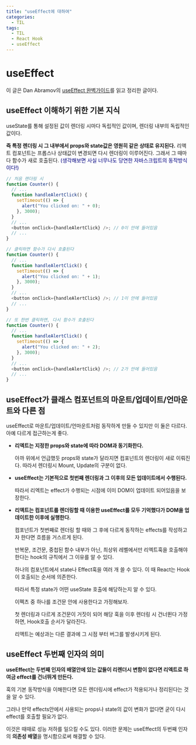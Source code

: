 ```yaml
---
title: "useEffect에 대하여"
categories:
  - TIL
tags:
  - TIL
  - React Hook
  - useEffect
---
```


# useEffect

이 글은 Dan Abramov의 [useEffect 완벽가이드](https://overreacted.io/ko/a-complete-guide-to-useeffect/)를 읽고 정리한 글이다.

## useEffect 이해하기 위한 기본 지식

useState를 통해 설정된 값이 렌더링 시마다 독립적인 값이며, 렌더링 내부의 독립적인 값이다.

**즉 특정 렌더링 시 그 내부에서 props와 state값은 영원히 같은 상태로 유지된다.** 리액트 컴포넌트는 프롭스나 상태값이 변경되면 다시 렌더링이 이루어진다. 그래서 그 때마다 함수가 새로 호출된다. <span style="color:navy">(생각해보면 사실 너무나도 당연한 자바스크립트의 동작방식이다!)</span>

```javascript
// 처음 랜더링 시
function Counter() {
  // ...
  function handleAlertClick() {
    setTimeout(() => {
      alert("You clicked on: " + 0);
    }, 3000);
  }
  // ...
  <button onClick={handleAlertClick} />; // 0이 안에 들어있음
  // ...
}

// 클릭하면 함수가 다시 호출된다
function Counter() {
  // ...
  function handleAlertClick() {
    setTimeout(() => {
      alert("You clicked on: " + 1);
    }, 3000);
  }
  // ...
  <button onClick={handleAlertClick} />; // 1이 안에 들어있음
  // ...
}

// 또 한번 클릭하면, 다시 함수가 호출된다
function Counter() {
  // ...
  function handleAlertClick() {
    setTimeout(() => {
      alert("You clicked on: " + 2);
    }, 3000);
  }
  // ...
  <button onClick={handleAlertClick} />; // 2가 안에 들어있음
  // ...
}
```

## useEffect가 클래스 컴포넌트의 마운트/업데이트/언마운트와 다른 점

useEffect로 마운트/업데이트/언마운트처럼 동작하게 만들 수 있지만 이 둘은 다르다. 아예 다르게 접근하는게 좋다.

- **리엑트는 지정한 props와 state에 따라 DOM과 동기화한다.**

  아까 위에서 언급했듯 props와 state가 달라지면 컴포넌트의 렌더링이 새로 이뤄진다. 따라서 렌더링시 Mount, Update의 구분이 없다.

- **useEffect는 기본적으로 첫번째 렌더링과 그 이후의 모든 업데이트에서 수행된다.**

  따라서 리엑트는 effect가 수행되는 시점에 이미 DOM이 업데이트 되어있음을 보장한다.

- **리액트는 컴포넌트를 렌더링할 때 이용한 useEffect를 모두 기억했다가 DOM을 업데이트한 이후에 실행한다.**

  컴포넌트가 첫번째로 렌더링 할 때와 그 후에 다르게 동작하는 effects를 작성하고자 한다면 흐름을 거스르게 된다.

  반복문, 조건문, 중첩된 함수 내부가 아닌, 최상위 레벨에서만 리엑트훅을 호출해야 한다는 hook의 규칙에서 그 이유를 알 수 있다.

  하나의 컴포넌트에서 state나 Effect훅을 여러 개 쓸 수 있다. 이 때 React는 Hook이 호출되는 순서에 의존한다.

  따라서 특정 state가 어떤 useState 호출에 해당하는지 알 수 있다.

  이펙츠 중 하나를 조건문 안에 사용한다고 가정해보자.

  첫 렌더링과 다르게 조건문이 거짓이 되어 해당 훅을 이후 렌더링 시 건너뛴다 가정하면, Hook호출 순서가 달라진다.

  리액트는 예상과는 다른 결과에 그 시점 부터 버그를 발생시키게 된다.

## useEffect 두번째 인자의 의미

**useEffect는 두번째 인자의 배열안에 있는 값들이 리렌더시 변함이 없다면 리엑트로 하여금 effect를 건너뛰게 만든다.**

훅의 기본 동작방식을 이해한다면 모든 렌더링시에 effect가 적용되거나 정리된다는 것을 알 수 있다.

그러나 만약 effects안에서 사용되는 props나 state의 값이 변화가 없다면 굳이 다시 effect를 호출할 필요가 없다.

이것은 때때로 성능 저하를 일으킬 수도 있다. 이러한 문제는 useEffect의 두번째 인자의 **의존성 배열**을 명시함으로써 해결할 수 있다.
